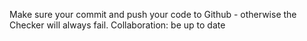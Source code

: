 Make sure your commit and push your code to Github - otherwise the Checker will always fail.
Collaboration: be up to date 
